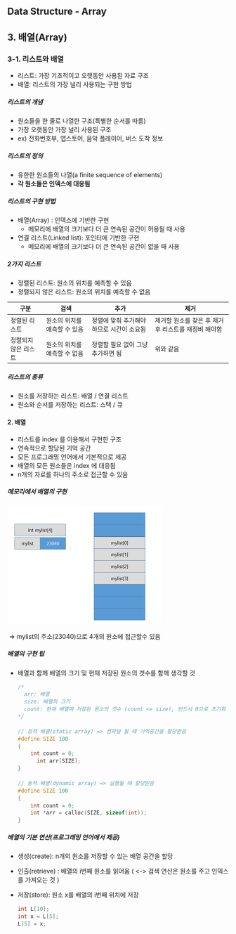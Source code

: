 ## Data Structure - Array

## 3. 배열(Array)

### 3-1. 리스트와 배열

- 리스트: 가장 기초적이고 오랫동안 사용된 자료 구조
- 배열: 리스트의 가장 널리 사용되는 구현 방법



##### 리스트의 개념

- 원소들을 한 줄로 나열한 구조(특별한 순서를 따름)
- 가장 오랫동안 가장 널리 사용된 구조
- ex) 전화번호부, 앱스토어, 음악 플레이어, 버스 도착 정보



##### 리스트의 정의

- 유한한 원소들의 나열(a finite sequence of elements)
- **각 원소들은 인덱스에 대응됨**



##### 리스트의 구현 방법

- 배열(Array) : 인덱스에 기반한 구현
  - 메모리에 배열의 크기보다 더 큰 연속된 공간이 허용될 때 사용
- 연결 리스트(Linked list): 포인터에 기반한 구현
  - 메모리에 배열의 크기보다 더 큰 연속된 공간이 없을 때 사용



##### 2가지 리스트

- 정렬된 리스트: 원소의 위치를 예측할 수 있음
- 정렬되지 않은 리스트: 원소의 위치를 예측할 수 없음

| 구분                 | 검색                         | 추가                                      | 제거                                                 |
| -------------------- | ---------------------------- | ----------------------------------------- | ---------------------------------------------------- |
| 정렬된 리스트        | 원소의 위치를 예측할 수 있음 | 정렬에 맞춰 추가해야 하므로 시간이 소요됨 | 제거할 원소를 찾은 후 제거 후 리스트를 재정비 해야함 |
| 정렬되지 않은 리스트 | 원소의 위치를 예측할 수 없음 | 정렬할 필요 없이 그냥 추가하면 됨         | 위와 같음                                            |



##### 리스트의 종류

- 원소를 저장하는 리스트: 배열 / 연결 리스트
- 원소와 순서를 저장하는 리스트: 스택 / 큐



#### 2. 배열

- 리스트를 index 를 이용해서 구현한 구조
- 연속적으로 할당된 기억 공간
- 모든 프로그래밍 언어에서 기본적으로 제공
- 배열의 모든 원소들은 index 에 대응됨
- n개의 자료를 하나의 주소로 접근할 수 있음



##### 메모리에서 배열의 구현

 ![](./imgs/array_in_memory.png)

​                         => mylist의 주소(23040)으로 4개의 원소에 접근할수 있음





##### 배열의 구현 팁

- 배열과 함께 배열의 크기 및 현재 저장된 원소의 갯수를 함께 생각할 것

  ```c++
  /*
  	arr: 배열
  	size: 배열의 크기
  	count: 현재 배열에 저장된 원소의 갯수 (count <= size), 반드시 0으로 초기화 해서 사용할 것
  */
  
  // 정적 배열(static array) => 컴파일 될 때 기억공간을 할당받음
  #define SIZE 100
  {
      int count = 0;
     	int arr[SIZE];
  }
  
  // 동적 배열(dynamic array) => 실행될 때 할당받음
  #define SIZE 100
  {
      int count = 0;
      int *arr = calloc(SIZE, sizeof(int));
  }
  ```



##### 배열의 기본 연산(프로그래밍 언어에서 제공)

- 생성(create): n개의 원소를 저장할 수 있는 배열 공간을 할당

- 인출(retrieve) : 배열의 i번째 원소를 읽어옴 ( <-> 검색 연산은 원소를 주고 인덱스를 가져오는 것 )

- 저장(store): 원소 x를 배열의 i번째 위치에 저장

  ```c++
  int L[10];
  int x = L[5];
  L[5] = x;
  ```

  